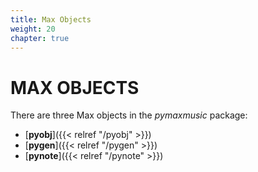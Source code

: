 ```yaml
---
title: Max Objects
weight: 20
chapter: true
---
```


# MAX OBJECTS

There are three Max objects in the _pymaxmusic_ package:  

+ [**pyobj**]({{< relref "/pyobj" >}})
+ [**pygen**]({{< relref "/pygen" >}})
+ [**pynote**]({{< relref "/pynote" >}})